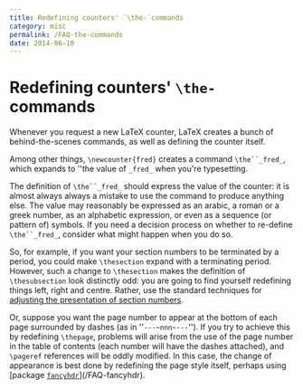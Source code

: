 ```yaml
---
title: Redefining counters' `\the-`commands
category: misc
permalink: /FAQ-the-commands
date: 2014-06-10
---
```


# Redefining counters' `\the-`commands

Whenever you request a new LaTeX counter, LaTeX creates a bunch
of behind-the-scenes commands, as well as defining the counter
itself.

Among other things, `\newcounter{fred}` creates a command
`\the``_fred_`, which expands to ''the value of
`_fred_` when you're typesetting.

The definition of `\the``_fred_` should express the
value of the counter: it is almost always always a mistake to use the
command to produce anything else.  The value may reasonably be
expressed as an arabic, a roman or a greek number, as an alphabetic
expression, or even as a sequence (or pattern of) symbols.  If you
need a decision process on whether to re-define
`\the``_fred_`, consider what might happen when you do
so.

So, for example, if you want your section numbers to be terminated by
a period, you could make `\thesection` expand with a terminating
period.  However, such a change to `\thesection` makes the
definition of `\thesubsection` look distinctly odd: you are going to
find yourself redefining things left, right and centre.  Rather, use
the standard techniques for 
[adjusting the presentation of section numbers](/FAQ-seccntfmt). 

Or, suppose you want the page number to appear at the bottom of each
page surrounded by dashes (as in ''`---~nnn~---`'').
If you try to achieve this by redefining `\thepage`, problems will
arise from the use of the page number in the table of contents (each
number will have the dashes attached), and `\pageref` references
will be oddly modified.  In this case, the change of appearance is
best done by redefining the page style itself, perhaps using
[package [`fancyhdr`](https://ctan.org/pkg/fancyhdr)](/FAQ-fancyhdr).

